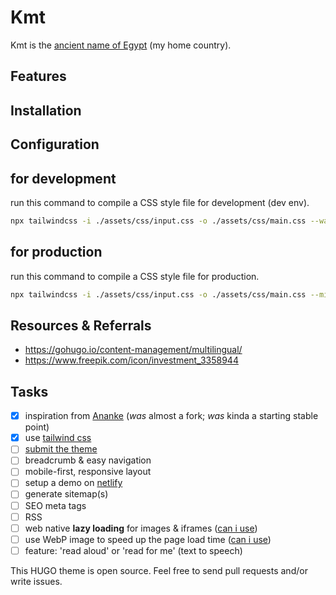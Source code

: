 # Kmt

Kmt is the [ancient name of Egypt](https://en.wikipedia.org/wiki/Egypt#Names) (my home country).

## Features

## Installation

## Configuration

## for development

run this command to compile a CSS style file for development (dev env).

```sh
npx tailwindcss -i ./assets/css/input.css -o ./assets/css/main.css --watch
```

## for production

run this command to compile a CSS style file for production.

```sh
npx tailwindcss -i ./assets/css/input.css -o ./assets/css/main.css --minify
```

## Resources & Referrals

- <https://gohugo.io/content-management/multilingual/>
- <https://www.freepik.com/icon/investment_3358944>

## Tasks

- [x] inspiration from [Ananke](https://github.com/theNewDynamic/gohugo-theme-ananke) (_was_ almost a fork; _was_ kinda a starting stable point)
- [x] use [tailwind css](https://tailwindcss.com/docs/installation)
- [ ] [submit the theme](https://gohugo.io/contribute/themes/)
- [ ] breadcrumb & easy navigation
- [ ] mobile-first, responsive layout
- [ ] setup a demo on [netlify](https://netlify.com)
- [ ] generate sitemap(s)
- [ ] SEO meta tags
- [ ] RSS
- [ ] web native __lazy loading__ for images & iframes ([can i use](https://caniuse.com/#feat=loading-lazy-attr))
- [ ] use WebP image to speed up the page load time ([can i use](https://caniuse.com/#feat=webp))
- [ ] feature: 'read aloud' or 'read for me' (text to speech)

This HUGO theme is open source. Feel free to send pull requests and/or write issues.
